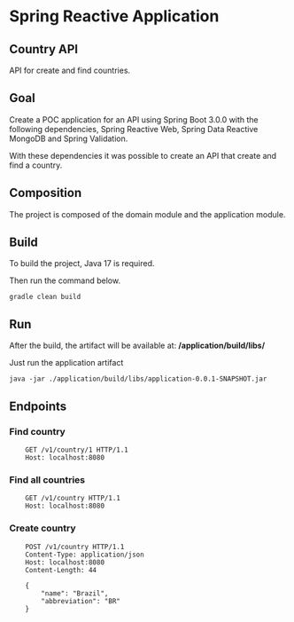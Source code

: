 # Spring Reactive Application

## Country API

API for create and find countries.

## Goal

Create a POC application for an API using Spring Boot 3.0.0 with the following dependencies, Spring Reactive Web, Spring
Data Reactive MongoDB and Spring Validation.

With these dependencies it was possible to create an API that create and find a country.

## Composition

The project is composed of the domain module and the application module.

## Build

To build the project, Java 17 is required.

Then run the command below.

```shell
gradle clean build
```

## Run

After the build, the artifact will be available at: **/application/build/libs/**

Just run the application artifact

```shell
java -jar ./application/build/libs/application-0.0.1-SNAPSHOT.jar
```

## Endpoints

### Find country

```
    GET /v1/country/1 HTTP/1.1
    Host: localhost:8080
```

### Find all countries

```
    GET /v1/country HTTP/1.1
    Host: localhost:8080
```

### Create country

```
    POST /v1/country HTTP/1.1
    Content-Type: application/json
    Host: localhost:8080
    Content-Length: 44
    
    {
        "name": "Brazil",
        "abbreviation": "BR"
    }
```